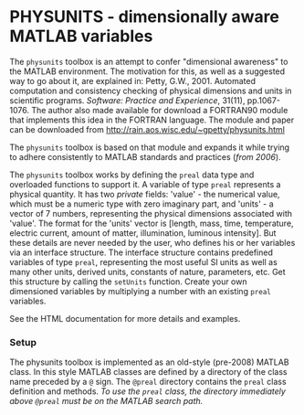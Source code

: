 # PHYSUNITS - dimensionally aware MATLAB variables 

The `physunits` toolbox is an attempt to confer "dimensional awareness" to the
MATLAB environment. The motivation for this, as well as a suggested way to go
about it, are explained in: Petty, G.W., 2001. Automated computation and
consistency checking of physical dimensions and units in scientific programs.
_Software: Practice and Experience_, 31(11), pp.1067-1076. The author also
made available for download a FORTRAN90 module that implements this idea in the
FORTRAN language. The module and paper can be downloaded from
http://rain.aos.wisc.edu/~gpetty/physunits.html

The `physunits` toolbox is based on that module and expands it while trying to
adhere consistently to MATLAB standards and practices (_from 2006_).

The `physunits` toolbox works by defining the `preal` data type and overloaded
functions to support it. A variable of type `preal` represents a physical
quantity. It has two _private_ fields: 'value' - the numerical value, which must
be a numeric type with zero imaginary part, and 'units' - a vector of 7 numbers,
representing the physical dimensions associated with 'value'. The format for the
'units' vector is [length, mass, time, temperature, electric current, amount of
matter, illumination, luminous intensity]. But these details are never needed by
the user, who defines his or her variables via an interface structure. The
interface structure contains predefined variables of type `preal`, representing
the most useful SI units as well as many other units, derived units, constants of
nature, parameters, etc. Get this structure by calling the `setUnits` function.
Create your own dimensioned variables by multiplying a number with an existing
`preal` variables.

See the HTML documentation for more details and examples.

### Setup

The physunits toolbox is implemented as an old-style (pre-2008) MATLAB class. In
this style MATLAB classes are defined by a directory of the class name preceded by
a `@` sign. The `@preal` directory contains the `preal` class definition and
methods. _To use the `preal` class, the directory immediately above `@preal` must
be on the MATLAB search path._
